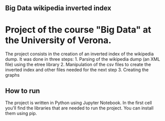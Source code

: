 ## Big Data wikipedia inverted index
<h1> Project of the course "Big Data" at the University of Verona. </h1>
The project consists in the creation of an inverted index of the wikipedia dump.
It was done in three steps:
1. Parsing of the wikipedia dump (an XML file) using the etree library
2. Manipulation of the csv files to create the inverted index and other files needed for the next step
3. Creating the graphs
<h2> How to run </h2>
The project is written in Python using Jupyter Notebook. In the first cell you'll find the libraries that are needed to run the project. You can install them using pip.